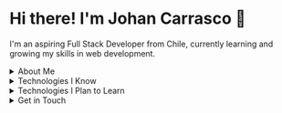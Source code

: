 # Hi there! I'm Johan Carrasco 👋

I'm an aspiring Full Stack Developer from Chile, currently learning and growing my skills in web development.

<details>
  <summary>About Me</summary>
  
  I'm passionate about creating dynamic and interactive web applications. I’m currently learning Full Stack development independently and have experience with a variety of technologies.
  
  - **Name**: Johan Carrasco
  - **Nickname**: johan2160
  - **Location**: Rancagua, Chile
</details>

<details>
  <summary>Technologies I Know</summary>

  - **Programming Languages**: Python, JavaScript
  - **Frontend**: HTML, CSS, React, Tailwind, Bootstrap, Sass
  - **Databases**: MySQL, MongoDB
  - **Version Control**: Git, GitHub
  - **Server Knowledge**: Basic knowledge of Windows Server and Linux
</details>

<details>
  <summary>Technologies I Plan to Learn</summary>

  - Django
  - Next.js
  - React Native
</details>

<details>
  <summary>Get in Touch</summary>

  - **LinkedIn**: [Johan Carrasco](https://www.linkedin.com/in/johan-carrasco-493a85319/)
  - **Email**: [johan.p.2160@gmail.com](mailto:johan.p.2160@gmail.com)
  - **Portfolio**: [johan2160.github.io/Portfolio](https://johan2160.github.io/Portfolio/)
</details>
